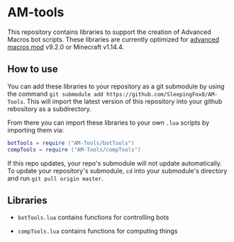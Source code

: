 # AM-tools
This repository contains libraries to support the creation of Advanced Macros bot scripts. These libraries are currently optimized for [advanced macros mod](https://www.curseforge.com/minecraft/mc-mods/advanced-macros) v9.2.0 or Minecraft v1.14.4. 

## How to use

You can add these libraries to your repository as a git submodule by using the command ``git submodule add https://github.com/SleepingFox8/AM-Tools``. This will import the latest version of this repository into your github rebository as a subdirectory. 

From there you can import these libraries to your own ``.lua`` scripts by importing them via:

```lua
botTools = require ("AM-Tools/botTools")
compTools = require ("AM-Tools/compTools")
```

If this repo updates, your repo's submodule will not update automatically. To update your repository's submodule, ``cd`` into your submodule's directory and run ``git pull origin master``.

## Libraries

- ``botTools.lua`` contains functions for controlling bots

- ``compTools.lua`` contains functions for computing things
